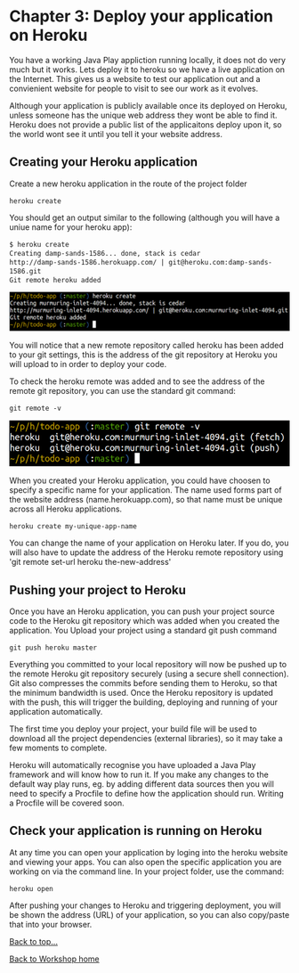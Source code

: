 <link href="index.css" rel="stylesheet" type="text/css">

# <a id="top">Chapter 3: Deploy your application on Heroku </a>

  You have a working Java Play appliction running locally, it does not do very much but it works.  Lets deploy it to heroku so we have a live application on the Internet.  This gives us a website to test our application out and a convienient website for people to visit to see our work as it evolves.
  
   Although your application is publicly available once its deployed on Heroku, unless someone has the unique web address they wont be able to find it.  Heroku does not provide a public list of the applicaitons deploy upon it, so the world wont see it until you tell it your website address.

## Creating your Heroku application

  Create a new heroku application in the route of the project folder

    heroku create

  You should get an output similar to the following (although you will have a uniue name for your heroku app):

    $ heroku create
    Creating damp-sands-1586... done, stack is cedar
    http://damp-sands-1586.herokuapp.com/ | git@heroku.com:damp-sands-1586.git
    Git remote heroku added

<a href="images/03x01-heroku-create.png"><img src="images/03x01-heroku-create.png"></a>

  You will notice that a new remote repository called heroku has been added to your git settings, this is the address of the git repository at Heroku you will upload to in order to deploy your code.  
  
  To check the heroku remote was added and to see the address of the remote git repository,  you can use the standard git command:
  
    git remote -v

<a href="images/03x02-git-remote-v.png"><img src="images/03x02-git-remote-v.png" width="640"></a>

  When you created your Heroku application, you could have choosen to specify a specific name for your application.  The name used forms part of the website address (name.herokuapp.com), so that name must be unique across all Heroku applications.

    heroku create my-unique-app-name

  You can change the name of your application on Heroku later.  If you do, you will also have to update the address of the Heroku remote repository using 'git remote set-url heroku the-new-address'


## Pushing your project to Heroku

  Once you have an Heroku application, you can push your project source code to the Heroku git repository which was added when you created the application.  You Upload your project  using a standard git push command

    git push heroku master

  Everything you committed to your local repository will now be pushed up to the remote Heroku git repository securely (using a secure shell connection).  Git also compresses the commits before sending them to Heroku, so that the minimum bandwidth is used. Once the Heroku repository is updated with the push, this will trigger the building, deploying and running of your application automatically.

  The first time you deploy your project, your build file will be used to download all the project dependencies (external libraries), so it may take a few moments to complete.

  Heroku will automatically recognise you have uploaded a Java Play framework and will know how to run it.  If you make any changes to the default way play runs, eg. by adding different data sources then you will need to specify a Procfile to define how the application should run.  Writing a Procfile will be covered soon.

## Check your application is running on Heroku

  At any time you can open your application by loging into the heroku website and viewing your apps.  You can also open the specific application you are working on via the command line.  In your project folder, use the command:

    heroku open


  After pushing your changes to Heroku and triggering deployment, you will be shown the address (URL) of your application, so you can also copy/paste that into your browser.


[Back to top...](#top)

[Back to Workshop home](/index.html)

